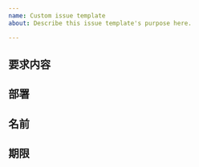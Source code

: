 ```yaml
---
name: Custom issue template
about: Describe this issue template's purpose here.

---
```


## 要求内容

## 部署

## 名前

## 期限
